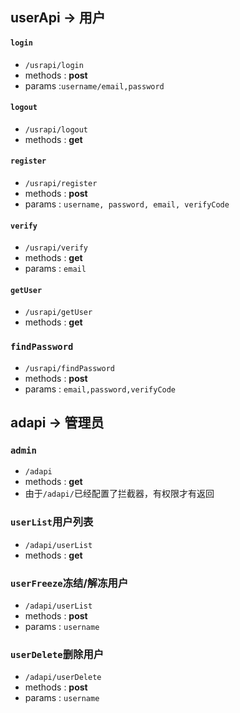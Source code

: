 ## userApi -> 用户

#### `login`

- `/usrapi/login`
- methods : **post**
- params :`username/email,password`

#### `logout`

- `/usrapi/logout`
- methods : **get**

#### `register`

- `/usrapi/register`
- methods : **post**
- params : `username, password, email, verifyCode`

#### `verify`

- `/usrapi/verify`
- methods : **get**
- params : `email`

#### `getUser`

- `/usrapi/getUser`
- methods : **get**

### `findPassword`

- `/usrapi/findPassword`
- methods : **post**
- params : `email,password,verifyCode`

## adapi -> 管理员

### `admin`

- `/adapi`
- methods : **get**
- 由于`/adapi/`已经配置了拦截器，有权限才有返回

### `userList`用户列表

- `/adapi/userList`
- methods : **get**


### `userFreeze`冻结/解冻用户

- `/adapi/userList`
- methods : **post**
- params : `username`
<!-- 也能用邮箱 -->

### `userDelete`删除用户

- `/adapi/userDelete`
- methods : **post**
- params : `username`



<!-- Note that you must install either multer@1.x (Buffer) or multer@2.x (Streams):

npm install --save @koa/multer multer -->